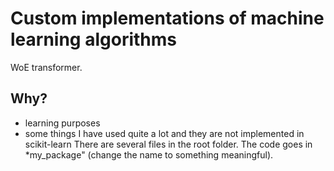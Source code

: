 # Custom implementations of machine learning algorithms

WoE transformer.

## Why?

- learning purposes
- some things I have used quite a lot and they are not implemented in scikit-learn
There are several files in the root folder. The code goes in *my_package" (change the name to something meaningful).
